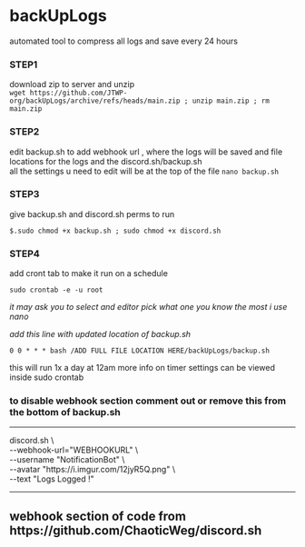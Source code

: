 # backUpLogs
automated tool to compress all logs and save every 24 hours



<p>
<h3>STEP1</h3>

download zip to server and unzip <br>
`wget https://github.com/JTWP-org/backUpLogs/archive/refs/heads/main.zip ; unzip main.zip ; rm main.zip `

</p>
  
<p>
<h3>STEP2</h3>

edit backup.sh to add webhook url , where the logs will be saved and file locations for the logs and the discord.sh/backup.sh <br>
all the settings u need to edit will be at the top of the file 
`nano backup.sh`
</p>

<p> 
<h3>STEP3</h3>
give backup.sh and discord.sh perms to run 

`$.sudo chmod +x backup.sh ; sudo chmod +x discord.sh `

</p>

<p>
<h3>STEP4</h3>

add cront tab to make it run on a schedule 

`sudo crontab -e -u root`

<i>it may ask you to select and editor pick what one you know the most i use nano 

add this line with updated location of backup.sh</i>

`0 0 * * * bash /ADD FULL FILE LOCATION HERE/backUpLogs/backup.sh`
</p>


this will run 1x a day at 12am more info on timer settings can be viewed inside 
sudo crontab


<p>
<h3>to disable webhook section comment out or remove this from the bottom of backup.sh</h3>
<hr>
discord.sh \<br>
  --webhook-url="WEBHOOKURL" \<br>
  --username "NotificationBot" \<br>
  --avatar "https://i.imgur.com/12jyR5Q.png" \<br>
  --text "Logs Logged !"<br>
<hr>
</p>


<h2>webhook section of code from https://github.com/ChaoticWeg/discord.sh</h2>
